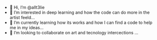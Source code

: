 - 👋 Hi, I’m @allt3lie
- 👀 I’m interested in deep learning and how the code can do more in the artist feeld...
- 🌱 I’m currently learning how its works and how I can find a code to help me in my ideas...
- 💞️ I’m looking to collaborate on art and tecnology intercections ...

<!---
allt3lie/allt3lie is a ✨ special ✨ repository because its `README.md` (this file) appears on your GitHub profile.
You can click the Preview link to take a look at your changes.
--->
